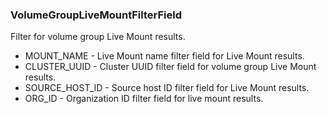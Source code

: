 ### VolumeGroupLiveMountFilterField
Filter for volume group Live Mount results.

- MOUNT_NAME - Live Mount name filter field for
 Live Mount results.
- CLUSTER_UUID - Cluster UUID filter field for volume group Live Mount results.
- SOURCE_HOST_ID - Source host ID filter field for
 Live Mount results.
- ORG_ID - Organization ID filter field for live
 mount results.
